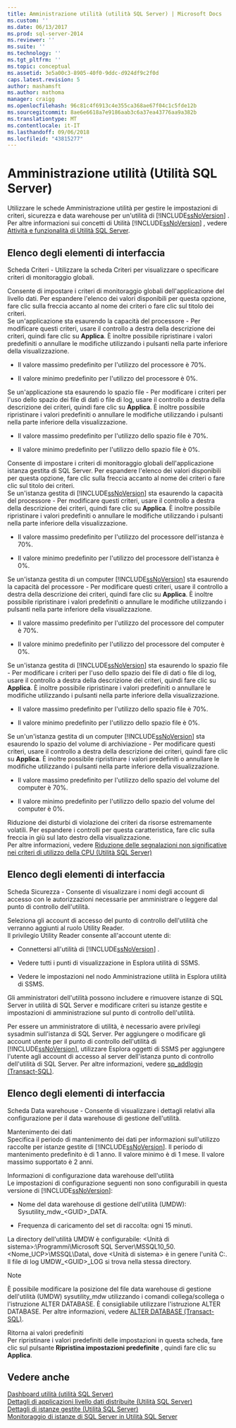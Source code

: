 ```yaml
---
title: Amministrazione utilità (utilità SQL Server) | Microsoft Docs
ms.custom: ''
ms.date: 06/13/2017
ms.prod: sql-server-2014
ms.reviewer: ''
ms.suite: ''
ms.technology: ''
ms.tgt_pltfrm: ''
ms.topic: conceptual
ms.assetid: 3e5a00c3-8905-40f0-9ddc-d924df9c2f0d
caps.latest.revision: 5
author: mashamsft
ms.author: mathoma
manager: craigg
ms.openlocfilehash: 96c81c4f6913c4e355ca368ae67f04c1c5fde12b
ms.sourcegitcommit: 8ae6e6618a7e9186aab3c6a37ea43776aa9a382b
ms.translationtype: MT
ms.contentlocale: it-IT
ms.lasthandoff: 09/06/2018
ms.locfileid: "43815277"
---
```

# <a name="utility-administration-sql-server-utility"></a>Amministrazione utilità (Utilità SQL Server)
  Utilizzare le schede Amministrazione utilità per gestire le impostazioni di criteri, sicurezza e data warehouse per un'utilità di [!INCLUDE[ssNoVersion](../includes/ssnoversion-md.md)] . Per altre informazioni sui concetti di Utilità [!INCLUDE[ssNoVersion](../includes/ssnoversion-md.md)] , vedere [Attività e funzionalità di Utilità SQL Server](../relational-databases/manage/sql-server-utility-features-and-tasks.md).  
  
## <a name="uielement-list"></a>Elenco degli elementi di interfaccia  
 Scheda Criteri - Utilizzare la scheda Criteri per visualizzare o specificare criteri di monitoraggio globali.  
  
 Consente di impostare i criteri di monitoraggio globali dell'applicazione del livello dati. Per espandere l'elenco dei valori disponibili per questa opzione, fare clic sulla freccia accanto al nome dei criteri o fare clic sul titolo dei criteri.  
 Se un'applicazione sta esaurendo la capacità del processore - Per modificare questi criteri, usare il controllo a destra della descrizione dei criteri, quindi fare clic su **Applica**. È inoltre possibile ripristinare i valori predefiniti o annullare le modifiche utilizzando i pulsanti nella parte inferiore della visualizzazione.  
  
-   Il valore massimo predefinito per l'utilizzo del processore è 70%.  
  
-   Il valore minimo predefinito per l'utilizzo del processore è 0%.  
  
 Se un'applicazione sta esaurendo lo spazio file - Per modificare i criteri per l'uso dello spazio dei file di dati o file di log, usare il controllo a destra della descrizione dei criteri, quindi fare clic su **Applica**. È inoltre possibile ripristinare i valori predefiniti o annullare le modifiche utilizzando i pulsanti nella parte inferiore della visualizzazione.  
  
-   Il valore massimo predefinito per l'utilizzo dello spazio file è 70%.  
  
-   Il valore minimo predefinito per l'utilizzo dello spazio file è 0%.  
  
 Consente di impostare i criteri di monitoraggio globali dell'applicazione istanza gestita di SQL Server. Per espandere l'elenco dei valori disponibili per questa opzione, fare clic sulla freccia accanto al nome dei criteri o fare clic sul titolo dei criteri.  
 Se un'istanza gestita di [!INCLUDE[ssNoVersion](../includes/ssnoversion-md.md)] sta esaurendo la capacità del processore - Per modificare questi criteri, usare il controllo a destra della descrizione dei criteri, quindi fare clic su **Applica**. È inoltre possibile ripristinare i valori predefiniti o annullare le modifiche utilizzando i pulsanti nella parte inferiore della visualizzazione.  
  
-   Il valore massimo predefinito per l'utilizzo del processore dell'istanza è 70%.  
  
-   Il valore minimo predefinito per l'utilizzo del processore dell'istanza è 0%.  
  
 Se un'istanza gestita di un computer [!INCLUDE[ssNoVersion](../includes/ssnoversion-md.md)] sta esaurendo la capacità del processore - Per modificare questi criteri, usare il controllo a destra della descrizione dei criteri, quindi fare clic su **Applica**. È inoltre possibile ripristinare i valori predefiniti o annullare le modifiche utilizzando i pulsanti nella parte inferiore della visualizzazione.  
  
-   Il valore massimo predefinito per l'utilizzo del processore del computer è 70%.  
  
-   Il valore minimo predefinito per l'utilizzo del processore del computer è 0%.  
  
 Se un'istanza gestita di [!INCLUDE[ssNoVersion](../includes/ssnoversion-md.md)] sta esaurendo lo spazio file - Per modificare i criteri per l'uso dello spazio dei file di dati o file di log, usare il controllo a destra della descrizione dei criteri, quindi fare clic su **Applica**. È inoltre possibile ripristinare i valori predefiniti o annullare le modifiche utilizzando i pulsanti nella parte inferiore della visualizzazione.  
  
-   Il valore massimo predefinito per l'utilizzo dello spazio file è 70%.  
  
-   Il valore minimo predefinito per l'utilizzo dello spazio file è 0%.  
  
 Se un'un'istanza gestita di un computer [!INCLUDE[ssNoVersion](../includes/ssnoversion-md.md)] sta esaurendo lo spazio del volume di archiviazione - Per modificare questi criteri, usare il controllo a destra della descrizione dei criteri, quindi fare clic su **Applica**. È inoltre possibile ripristinare i valori predefiniti o annullare le modifiche utilizzando i pulsanti nella parte inferiore della visualizzazione.  
  
-   Il valore massimo predefinito per l'utilizzo dello spazio del volume del computer è 70%.  
  
-   Il valore minimo predefinito per l'utilizzo dello spazio del volume del computer è 0%.  
  
 Riduzione dei disturbi di violazione dei criteri da risorse estremamente volatili. Per espandere i controlli per questa caratteristica, fare clic sulla freccia in giù sul lato destro della visualizzazione.  
 Per altre informazioni, vedere [Riduzione delle segnalazioni non significative nei criteri di utilizzo della CPU &#40;Utilità SQL Server&#41;](../relational-databases/manage/reduce-noise-in-cpu-utilization-policies-sql-server-utility.md)  
  
## <a name="uielement-list"></a>Elenco degli elementi di interfaccia  
 Scheda Sicurezza - Consente di visualizzare i nomi degli account di accesso con le autorizzazioni necessarie per amministrare o leggere dal punto di controllo dell'utilità.  
  
 Seleziona gli account di accesso del punto di controllo dell'utilità che verranno aggiunti al ruolo Utility Reader.  
 Il privilegio Utility Reader consente all'account utente di:  
  
-   Connettersi all'utilità di [!INCLUDE[ssNoVersion](../includes/ssnoversion-md.md)] .  
  
-   Vedere tutti i punti di visualizzazione in Esplora utilità di SSMS.  
  
-   Vedere le impostazioni nel nodo Amministrazione utilità in Esplora utilità di SSMS.  
  
 Gli amministratori dell'utilità possono includere e rimuovere istanze di SQL Server in utilità di SQL Server e modificare criteri su istanze gestite e impostazioni di amministrazione sul punto di controllo dell'utilità.  
  
 Per essere un amministratore di utilità, è necessario avere privilegi sysadmin sull'istanza di SQL Server. Per aggiungere o modificare gli account utente per il punto di controllo dell'utilità di [!INCLUDE[ssNoVersion](../includes/ssnoversion-md.md)], utilizzare Esplora oggetti di SSMS per aggiungere l'utente agli account di accesso al server dell'istanza punto di controllo dell'utilità di SQL Server. Per altre informazioni, vedere [sp_addlogin &#40;Transact-SQL&#41;](/sql/relational-databases/system-stored-procedures/sp-addlogin-transact-sql).  
  
## <a name="uielement-list"></a>Elenco degli elementi di interfaccia  
 Scheda Data warehouse - Consente di visualizzare i dettagli relativi alla configurazione per il data warehouse di gestione dell'utilità.  
  
 Mantenimento dei dati  
 Specifica il periodo di mantenimento dei dati per informazioni sull'utilizzo raccolte per istanze gestite di [!INCLUDE[ssNoVersion](../includes/ssnoversion-md.md)]. Il periodo di mantenimento predefinito è di 1 anno. Il valore minimo è di 1 mese. Il valore massimo supportato è 2 anni.  
  
 Informazioni di configurazione data warehouse dell'utilità  
 Le impostazioni di configurazione seguenti non sono configurabili in questa versione di [!INCLUDE[ssNoVersion](../includes/ssnoversion-md.md)]:  
  
-   Nome del data warehouse di gestione dell'utilità (UMDW): Sysutility_mdw_\<GUID>_DATA.  
  
-   Frequenza di caricamento del set di raccolta: ogni 15 minuti.  
  
 La directory dell'utilità UMDW è configurabile: \<Unità di sistema>:\Programmi\Microsoft SQL Server\MSSQL10_50.<Nome_UCP>\MSSQL\Data\\, dove \<Unità di sistema> è in genere l'unità C:\. Il file di log UMDW_\<GUID>_LOG si trova nella stessa directory.  
  
> [!NOTE]  
>  È possibile modificare la posizione del file data warehouse di gestione dell'utilità (UMDW) sysutility_mdw utilizzando i comandi collega/scollega o l'istruzione ALTER DATABASE. È consigliabile utilizzare l'istruzione ALTER DATABASE. Per altre informazioni, vedere [ALTER DATABASE &#40;Transact-SQL&#41;](/sql/t-sql/statements/alter-database-transact-sql).  
  
 Ritorna ai valori predefiniti  
 Per ripristinare i valori predefiniti delle impostazioni in questa scheda, fare clic sul pulsante **Ripristina impostazioni predefinite** , quindi fare clic su **Applica**.  
  
## <a name="see-also"></a>Vedere anche  
 [Dashboard utilità &#40;utilità SQL Server&#41;](../../2014/database-engine/utility-dashboard-sql-server-utility.md)   
 [Dettagli di applicazioni livello dati distribuite &#40;Utilità SQL Server&#41;](../../2014/database-engine/deployed-data-tier-application-details-sql-server-utility.md)   
 [Dettagli di istanze gestite &#40;Utilità SQL Server&#41;](../../2014/database-engine/managed-instance-details-sql-server-utility.md)   
 [Monitoraggio di istanze di SQL Server in Utilità SQL Server](../relational-databases/manage/monitor-instances-of-sql-server-in-the-sql-server-utility.md)  
  
  

